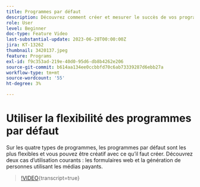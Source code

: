 ```yaml
---
title: Programmes par défaut
description: Découvrez comment créer et mesurer le succès de vos programmes par défaut.
role: User
level: Beginner
doc-type: Feature Video
last-substantial-update: 2023-06-28T00:00:00Z
jira: KT-13262
thumbnail: 3420137.jpeg
feature: Programs
exl-id: f9c353ad-219e-40d0-95d6-db8b4262e206
source-git-commit: b614aa134ee0ccbbfd70c6ab73339287d6ebb27a
workflow-type: tm+mt
source-wordcount: '55'
ht-degree: 3%

---
```


# Utiliser la flexibilité des programmes par défaut


Sur les quatre types de programmes, les programmes par défaut sont les plus flexibles et vous pouvez être créatif avec ce qu’il faut créer.
Découvrez deux cas d’utilisation courants : les formulaires web et la génération de personnes utilisant les médias payants.

>[!VIDEO](https://video.tv.adobe.com/v/3420137?learn=on){transcript=true}
